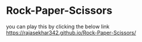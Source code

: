 # Rock-Paper-Scissors

you can play this by clicking the below link
https://rajasekhar342.github.io/Rock-Paper-Scissors/
